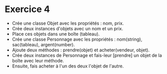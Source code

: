 # Exercice 4
 
- Crée une classe Objet avec les propriétés : nom, prix.
- Crée deux instances d'objets avec un nom et un prix.
- Place ces objets dans une boîte (tableau).
- Crée une classe Personnage avec les propriétés : nom(string), sac(tableau), argent(number).
- Ajoute deux méthodes : prendre(objet) et acheter(vendeur, objet).
- Crée deux instances de Personnage et fais-leur [prendre] un objet de la boîte avec leur méthode.
- Ensuite, fais acheter à l'un des deux l'objet de l'autre.